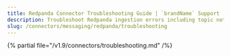 ```yaml
---
title: Redpanda Connector Troubleshooting Guide | `brandName` Support
description: Troubleshoot Redpanda ingestion errors including topic not found, schema mismatch, or token failures.
slug: /connectors/messaging/redpanda/troubleshooting
---
```


{% partial file="/v1.9/connectors/troubleshooting.md" /%}
